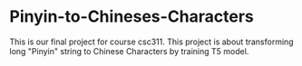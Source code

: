 # Pinyin-to-Chineses-Characters
This is our final project for course csc311. This project is about transforming long "Pinyin" string to Chinese Characters by training T5 model.
